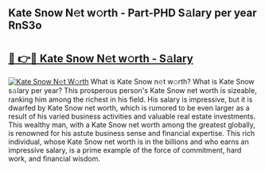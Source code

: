 ## Kate Snow N𝚎t w𝚘rth - Part-PHD S𝚊lary per year RnS3o

# <h2><a href="http://gc2tzr5.nevu.top/?p=Kate+Snow">🔗 👉🔴 Kate Snow N𝚎t w𝚘rth - S𝚊lary</a></h2>

[![Kate Snow N𝚎t W𝚘rth](https://i.imgur.com/Oavwk0R.jpeg)](http://gc2tzr5.nevu.top/?p=Kate+Snow)
What is Kate Snow n𝚎t w𝚘rth? What is Kate Snow s𝚊lary per year?
This prosperous person's Kate Snow net worth is sizeable, ranking him among the richest in his field. His salary is impressive, but it is dwarfed by Kate Snow net worth, which is rumored to be even larger as a result of his varied business activities and valuable real estate investments. This wealthy man, with a Kate Snow net worth among the greatest globally, is renowned for his astute business sense and financial expertise. This rich individual, whose Kate Snow net worth is in the billions and who earns an impressive salary, is a prime example of the force of commitment, hard work, and financial wisdom.
